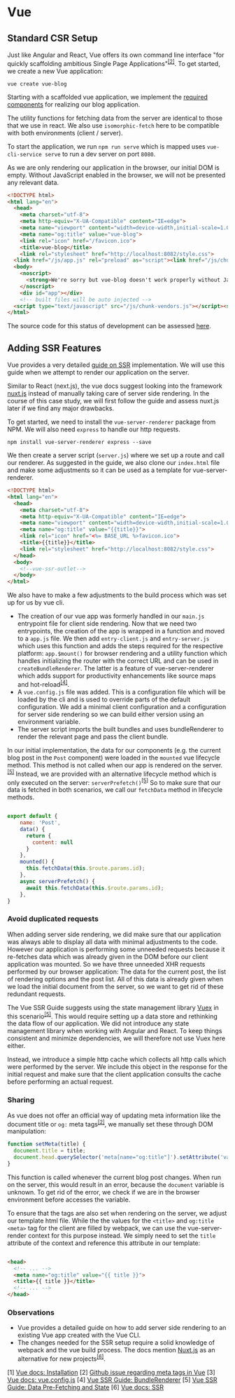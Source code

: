 # Vue

## Standard CSR Setup

Just like Angular and React, Vue offers its own command line interface "for quickly scaffolding ambitious Single Page Applications"<sup>[[2]](#ref-2)</sup>.
To get started, we create a new Vue application:

```vue create vue-blog```

Starting with a scaffolded vue application, we implement the [required components](./case-study#frontend) for realizing our blog application.

The utility functions for fetching data from the server are identical to those that we use in react.
We also use `isomorphic-fetch` here to be compatible with both environments (client / server).

To start the application, we run `npm run serve` which is mapped uses `vue-cli-service serve` to run a dev server on port `8080`.

As we are only rendering our application in the browser, our initial DOM is empty.
Without JavaScript enabled in the browser, we will not be presented any relevant data.

```html
<!DOCTYPE html>
<html lang="en">
  <head>
    <meta charset="utf-8">
    <meta http-equiv="X-UA-Compatible" content="IE=edge">
    <meta name="viewport" content="width=device-width,initial-scale=1.0">
    <meta name="og:title" value="vue-blog">
    <link rel="icon" href="/favicon.ico">
    <title>vue-blog</title>
    <link rel="stylesheet" href="http://localhost:8082/style.css">
  <link href="/js/app.js" rel="preload" as="script"><link href="/js/chunk-vendors.js" rel="preload" as="script"></head>
  <body>
    <noscript>
      <strong>We're sorry but vue-blog doesn't work properly without JavaScript enabled. Please enable it to continue.</strong>
    </noscript>
    <div id="app"></div>
    <!-- built files will be auto injected -->
  <script type="text/javascript" src="/js/chunk-vendors.js"></script><script type="text/javascript" src="/js/app.js"></script></body>
</html>
```

The source code for this status of development can be assessed [here](TODO:link).

## Adding SSR Features

Vue provides a very detailed [guide on SSR](https://ssr.vuejs.org/) implementation.
We will use this guide when we attempt to render our application on the server.

Similar to React (next.js), the vue docs suggest looking into the framework [nuxt.js](https://nuxtjs.org/) instead of manually taking care of server side rendering.
In the course of this case study, we will first follow the guide and assess nuxt.js later if we find any major drawbacks.

To get started, we need to install the `vue-server-renderer` package from NPM.
We will also need `express` to handle our http requests.

```shell script
npm install vue-server-renderer express --save
```

We then create a server script (`server.js`) where we set up a route and call our renderer.
As suggested in the guide, we also clone our `index.html` file and make some adjustments so it can be used as a template for vue-server-renderer.

```html
<!DOCTYPE html>
<html lang="en">
  <head>
    <meta charset="utf-8">
    <meta http-equiv="X-UA-Compatible" content="IE=edge">
    <meta name="viewport" content="width=device-width,initial-scale=1.0">
    <meta name="og:title" value="{{title}}">
    <link rel="icon" href="<%= BASE_URL %>favicon.ico">
    <title>{{title}}</title>
    <link rel="stylesheet" href="http://localhost:8082/style.css">
  </head>
  <body>
    <!--vue-ssr-outlet-->
  </body>
</html>
```

We also have to make a few adjustments to the build process which was set up for us by vue cli.
* The creation of our vue app was formerly handled in our `main.js` entrypoint file for client side rendering.
Now that we need two entrypoints, the creation of the app is wrapped in a function and moved to a `app.js` file.
We then add `entry-client.js` and `entry-server.js` which uses this function and adds the steps required for the respective platform: `app.$mount()` for browser rendering and a utility function which handles initializing the router with the correct URL and can be used in `createBundleRenderer`.
The latter is a feature of vue-server-renderer which adds support for productivity enhancements like source maps and hot-reload<sup>[[4]](#ref-4)</sup>.
* A `vue.config.js` file was added. This is a configuration file which will be loaded by the cli and is used to override parts of the default configuration.
We add a minimal client configuration and a configuration for server side rendering so we can build either version using an environment variable.
* The server script imports the built bundles and uses bundleRenderer to render the relevant page and pass the client bundle.

In our initial implementation, the data for our components (e.g. the current blog post in the `Post` component) were loaded in the `mounted` vue lifecycle method.
This method is not called when our app is rendered on the server.<sup>[[5]](#ref-5)</sup>
Instead, we are provided with an alternative lifecycle method which is only executed on the server: `serverPrefetch()`<sup>[[5]](#ref-5)</sup>
So to make sure that our data is fetched in both scenarios, we call our `fetchData` method in lifecycle methods.

```javascript

export default {
    name: 'Post',
    data() {
      return {
        content: null
      }
    },
    mounted() {
      this.fetchData(this.$route.params.id);
    },
    async serverPrefetch() {
      await this.fetchData(this.$route.params.id);
    },
}

```

### Avoid duplicated requests

When adding server side rendering, we did make sure that our application was always able to display all data with minimal adjustments to the code.
However our application is performing some unneeded requests because it re-fetches data which was already given in the DOM before our client application was mounted.
So we have three unneeded XHR requests performed by our browser application: The data for the current post, the list of rendering options and the post list.
All of this data is already given when we load the initial document from the server, so we want to get rid of these redundant requests.

The Vue SSR Guide suggests using the state management library <a href="https://github.com/vuejs/vuex/">Vuex</a> in this scenario<sup>[[5]](#ref-5)</sup>.
This would require setting up a data store and rethinking the data flow of our application.
We did not introduce any state management library when working with Angular and React.
To keep things consistent and minimize dependencies, we will therefore not use Vuex here either.

Instead, we introduce a simple http cache which collects all http calls which were performed by the server.
We include this object in the response for the initial request and make sure that the client application consults the cache before performing an actual request.


### Sharing

As vue does not offer an official way of updating meta information like the document title or `og:` meta tags<sup>[[2]](#ref-2)</sup>, we manually set these through DOM manipulation:

```javascript
function setMeta(title) {
  document.title = title;
  document.head.querySelector('meta[name="og:title"]').setAttribute('value', title);
}
```

This function is called whenever the current blog post changes.
When run on the server, this would result in an error, because the `document` variable is unknown.
To get rid of the error, we check if we are in the browser environment before accesses the variable.

To ensure that the tags are also set when rendering on the server, we adjust our template html file.
While the the values for the `<title>` and `og:title` `<meta>` tag for the client are filled by webpack, we can use the vue-server-render context for this purpose instead.
We simply need to set the `title` attribute of the context and reference this attribute in our template:

```html

<head>
  <!-- ... -->
  <meta name="og:title" value="{{ title }}">
  <title>{{ title }}</title>
  <!-- ... -->
</head>

```   

### Observations
* Vue provides a detailed guide on how to add server side rendering to an existing Vue app created with the Vue CLI.
* The changes needed for the SSR setup require a solid knowledge of webpack and the vue build process.
The docs mention <a href="https://nuxtjs.org/">Nuxt.js</a> as an alternative for new projects<sup>[[6]](#ref-6)</sup>. 



<a name="ref-1">[1]</a> [Vue docs: Installation](https://vuejs.org/v2/guide/installation.html#CLI)
<a name="ref-2">[2]</a> [Github issue regarding meta tags in Vue](https://github.com/vuejs/vue/issues/4379)
<a name="ref-3">[3]</a> [Vue docs: vue.config.js](https://cli.vuejs.org/config/#vue-config-js)
<a name="ref-4">[4]</a> [Vue SSR Guide: BundleRenderer](https://ssr.vuejs.org/guide/bundle-renderer.html#enter-bundlerenderer)
<a name="ref-5">[5]</a> [Vue SSR Guide: Data Pre-Fetching and State](https://ssr.vuejs.org/guide/data.html#data-store)
<a name="ref-6">[6]</a> [Vue docs: SSR](https://vuejs.org/v2/guide/ssr.html)
